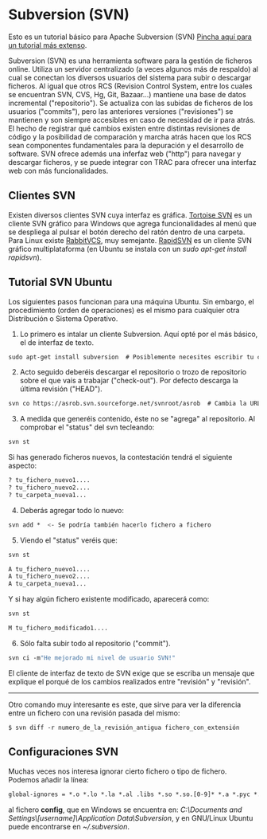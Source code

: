 # Subversion (SVN)

Esto es un tutorial básico para Apache Subversion (SVN) [Pincha aquí para un tutorial más extenso](http://www.hasheado.com/usando-subversion-desde-la-linea-de-comandos.html).

Subversion (SVN) es una herramienta software para la gestión de ficheros online. Utiliza un servidor centralizado (a veces algunos más de respaldo) al cual se conectan los diversos usuarios del sistema para subir o descargar ficheros. Al igual que otros RCS (Revision Control System, entre los cuales se encuentran SVN, CVS, Hg, Git, Bazaar...) mantiene una base de datos incremental ("repositorio"). Se actualiza con las subidas de ficheros de los usuarios ("commits"), pero las anteriores versiones ("revisiones") se mantienen y son siempre accesibles en caso de necesidad de ir para atrás. El hecho de registrar qué cambios existen entre distintas revisiones de código y la posibilidad de comparación y marcha atrás hacen que los RCS sean componentes fundamentales para la depuración y el desarrollo de software. SVN ofrece además una inferfaz web ("http") para navegar y descargar ficheros, y se puede integrar con TRAC para ofrecer una interfaz web con más funcionalidades.

## Clientes SVN

Existen diversos clientes SVN cuya interfaz es gráfica. [Tortoise SVN](http://tortoisesvn.net/downloads) es un cliente SVN gráfico para Windows que agrega funcionalidades al menú que se despliega al pulsar el botón derecho del ratón dentro de una carpeta. Para Linux existe [RabbitVCS](http://www.rabbitvcs.org), muy semejante. [RapidSVN](http://rapidsvn.tigris.org) es un cliente SVN gráfico
multiplataforma (en Ubuntu se instala con un *sudo apt-get install rapidsvn*).

## Tutorial SVN Ubuntu

Los siguientes pasos funcionan para una máquina Ubuntu. Sin embargo, el procedimiento (orden de operaciones) es el mismo para cualquier otra Distribución o Sistema Operativo.

1. Lo primero es intalar un cliente Subversion. Aquí opté por el más básico, el de interfaz de texto.

```bash
sudo apt-get install subversion  # Posiblemente necesites escribir tu contraseña de sudo
```

2. Acto seguido deberéis descargar el repositorio o trozo de repositorio sobre el que vais a trabajar ("check-out"). Por defecto descarga la última revisión ("HEAD").

```bash
svn co https://asrob.svn.sourceforge.net/svnroot/asrob  # Cambia la URL (http...) por la del repositorio en cuestión. Posiblemente necesites escribir tu contraseña de usuario del repositorio
```

3. A medida que generéis contenido, éste no se "agrega" al repositorio. Al comprobar el "status" del svn tecleando:

```bash
svn st
```

Si has generado ficheros nuevos, la contestación tendrá el siguiente aspecto:
```bash
? tu_fichero_nuevo1....
? tu_fichero_nuevo2....
? tu_carpeta_nueva1...
```

4. Deberás agregar todo lo nuevo:

```bash
svn add *  <- Se podría también hacerlo fichero a fichero
```

5. Viendo el "status" veréis que:

```bash
svn st

A tu_fichero_nuevo1....
A tu_fichero_nuevo2....
A tu_carpeta_nueva1...
```

Y si hay algún fichero existente modificado, aparecerá como:

```bash
svn st

M tu_fichero_modificado1....
```

6. Sólo falta subir todo al repositorio ("commit").

```bash
svn ci -m"He mejorado mi nivel de usuario SVN!"
```

El cliente de interfaz de texto de SVN exige que se escriba un mensaje
que explique el porqué de los cambios realizados entre "revisión" y
"revisión".

-----

Otro comando muy interesante es este, que sirve para ver la diferencia
entre un fichero con una revisión pasada del mismo:

`$ svn diff -r numero_de_la_revisión_antigua fichero_con_extensión`

## Configuraciones SVN

Muchas veces nos interesa ignorar cierto fichero o tipo de fichero.
Podemos añadir la línea:

```bash
global-ignores = *.o *.lo *.la *.al .libs *.so *.so.[0-9]* *.a *.pyc *.pyo Thumbs.db *.aux *.blg *.out *.lof *.suo build
```

al fichero **config**, que en Windows se encuentra en: *C:\\Documents and Settings\\\[username\]\\Application Data\\Subversion*, y en GNU/Linux Ubuntu puede encontrarse en *~/.subversion*.

